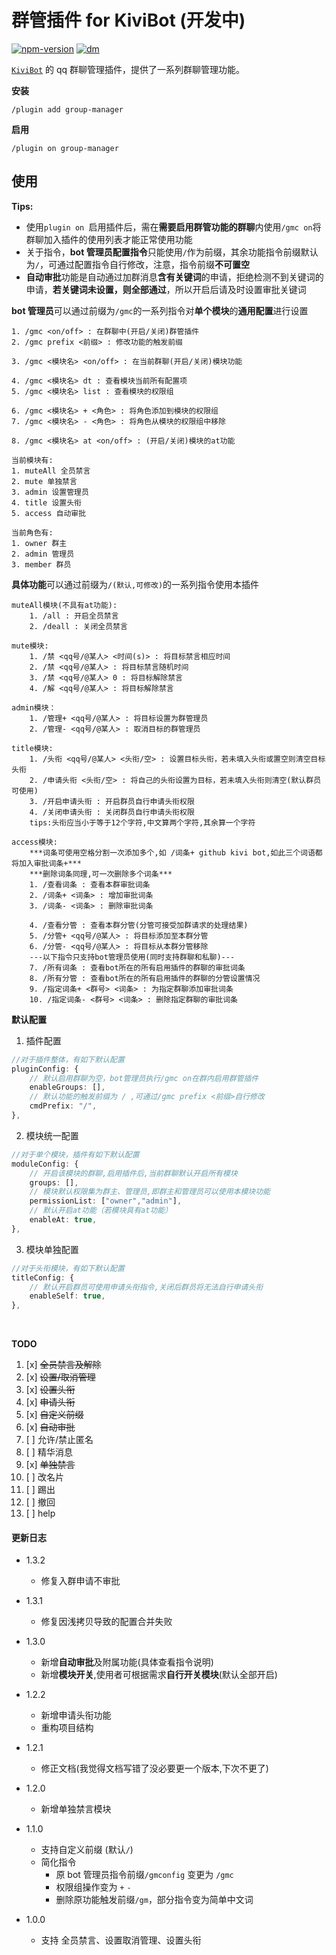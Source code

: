 # 群管插件 for KiviBot (开发中)

[![npm-version](https://img.shields.io/npm/v/kivibot-plugin-group-manager?color=527dec&label=kivibot-plugin-group-manager&style=flat-square)](https://npm.im/kivibot-plugin-group-manager)
[![dm](https://shields.io/npm/dm/kivibot-plugin-group-manager?style=flat-square)](https://npm.im/kivibot-plugin-group-manager)

[`KiviBot`](https://beta.kivibot.com) 的 qq 群聊管理插件，提供了一系列群聊管理功能。

**安装**

```shell
/plugin add group-manager
```

**启用**

```shell
/plugin on group-manager
```

## 使用

**Tips:**

-   使用`plugin on `启用插件后，需在**需要启用群管功能的群聊**内使用`/gmc on`将群聊加入插件的使用列表才能正常使用功能
-   关于指令，**bot 管理员配置指令**只能使用`/`作为前缀，其余功能指令前缀默认为`/`，可通过配置指令自行修改，注意，指令前缀**不可置空**
-   **自动审批**功能是自动通过加群消息**含有关键词**的申请，拒绝检测不到关键词的申请，**若关键词未设置，则全部通过**，所以开启后请及时设置审批关键词

**bot 管理员**可以通过前缀为`/gmc`的一系列指令对**单个模块**的**通用配置**进行设置

```shell
1. /gmc <on/off> : 在群聊中(开启/关闭)群管插件
2. /gmc prefix <前缀> : 修改功能的触发前缀

3. /gmc <模块名> <on/off> : 在当前群聊(开启/关闭)模块功能

4. /gmc <模块名> dt : 查看模块当前所有配置项
5. /gmc <模块名> list : 查看模块的权限组

6. /gmc <模块名> + <角色> : 将角色添加到模块的权限组
7. /gmc <模块名> - <角色> : 将角色从模块的权限组中移除

8. /gmc <模块名> at <on/off> : (开启/关闭)模块的at功能

当前模块有:
1. muteAll 全员禁言
2. mute 单独禁言
3. admin 设置管理员
4. title 设置头衔
5. access 自动审批

当前角色有:
1. owner 群主
2. admin 管理员
3. member 群员
```

**具体功能**可以通过前缀为`/(默认,可修改)`的一系列指令使用本插件

```shell
muteAll模块(不具有at功能):
	1. /all : 开启全员禁言
	2. /deall : 关闭全员禁言

mute模块:
	1. /禁 <qq号/@某人> <时间(s)> : 将目标禁言相应时间
	2. /禁 <qq号/@某人> : 将目标禁言随机时间
	3. /禁 <qq号/@某人> 0 : 将目标解除禁言
	4. /解 <qq号/@某人> : 将目标解除禁言

admin模块：
	1. /管理+ <qq号/@某人> : 将目标设置为群管理员
	2. /管理- <qq号/@某人> : 取消目标的群管理员

title模块:
	1. /头衔 <qq号/@某人> <头衔/空> : 设置目标头衔，若未填入头衔或置空则清空目标头衔
	2. /申请头衔 <头衔/空> : 将自己的头衔设置为目标，若未填入头衔则清空(默认群员可使用)
	3. /开启申请头衔 : 开启群员自行申请头衔权限
	4. /关闭申请头衔 : 关闭群员自行申请头衔权限
	tips:头衔应当小于等于12个字符,中文算两个字符,其余算一个字符

access模块:
	***词条可使用空格分割一次添加多个,如 /词条+ github kivi bot,如此三个词语都将加入审批词条+***
	***删除词条同理,可一次删除多个词条***
	1. /查看词条 : 查看本群审批词条
	2. /词条+ <词条> : 增加审批词条
	3. /词条- <词条> : 删除审批词条

	4. /查看分管 : 查看本群分管(分管可接受加群请求的处理结果)
	5. /分管+ <qq号/@某人> : 将目标添加至本群分管
	6. /分管- <qq号/@某人> : 将目标从本群分管移除
	---以下指令只支持bot管理员使用(同时支持群聊和私聊)---
	7. /所有词条 : 查看bot所在的所有启用插件的群聊的审批词条
	8. /所有分管 : 查看bot所在的所有启用插件的群聊的分管设置情况
	9. /指定词条+ <群号> <词条> : 为指定群聊添加审批词条
	10. /指定词条- <群号> <词条> : 删除指定群聊的审批词条

```

**默认配置**

1. 插件配置

```typescript
//对于插件整体，有如下默认配置
pluginConfig: {
    // 默认启用群聊为空，bot管理员执行/gmc on在群内启用群管插件
    enableGroups: [],
    // 默认功能的触发前缀为 / ,可通过/gmc prefix <前缀>自行修改
    cmdPrefix: "/",
},
```

2. 模块统一配置

```typescript
//对于单个模块，插件有如下默认配置
moduleConfig: {
    // 开启该模块的群聊,启用插件后,当前群聊默认开启所有模块
    groups: [],
    // 模块默认权限集为群主、管理员,即群主和管理员可以使用本模块功能
    permissionList: ["owner","admin"],
    // 默认开启at功能（若模块具有at功能）
    enableAt: true,
},
```

3. 模块单独配置

```typescript
//对于头衔模块，有如下默认配置
titleConfig: {
    // 默认开启群员可使用申请头衔指令,关闭后群员将无法自行申请头衔
    enableSelf: true,
},
```

​

**TODO**

1. [x] ~~全员禁言及解除~~
2. [x] ~~设置/取消管理~~
3. [x] ~~设置头衔~~
4. [x] ~~申请头衔~~
5. [x] ~~自定义前缀~~
6. [x] ~~自动审批~~
7. [ ] 允许/禁止匿名
8. [ ] 精华消息
9. [x] ~~单独禁言~~
10. [ ] 改名片
11. [ ] 踢出
12. [ ] 撤回
13. [ ] help

#### 更新日志
-	1.3.2
	-	修复入群申请不审批		
-   1.3.1
    -   修复因浅拷贝导致的配置合并失败
-   1.3.0
    -   新增**自动审批**及附属功能(具体查看指令说明)
    -   新增**模块开关**,使用者可根据需求**自行开关模块**(默认全部开启)
-   1.2.2
    -   新增申请头衔功能
    -   重构项目结构
-   1.2.1
    -   修正文档(我觉得文档写错了没必要更一个版本,下次不更了)
-   1.2.0
    -   新增单独禁言模块
-   1.1.0

    -   支持自定义前缀 (默认`/`)
    -   简化指令
        -   原 bot 管理员指令前缀`/gmconfig` 变更为 `/gmc`
        -   权限组操作变为 `+` `-`
        -   删除原功能触发前缀`/gm`，部分指令变为简单中文词

-   1.0.0
    -   支持 全员禁言、设置取消管理、设置头衔

